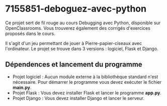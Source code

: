 # 7155851-deboguez-avec-python

Ce projet sert de fil rouge au cours Debugging avec Python, disponible sur OpenClassrooms. Vous trouverez également des corrigés d'exercices proposés dans le cours.

Il s'agit d'un jeu permettant de jouer à Pierre-papier-ciseaux avec l'ordinateur. Le projet se trouve dans 3 versions : logiciel, Flask et Django.

## Dépendences et lancement du programme

- Projet logiciel : Aucun module externe à la bibliothèque standard n'est nécessaire. Pour démarrer le programme vous devez exécuter le fichier **main.py**.
- Projet Flask : Vous devez installer Flask et lancer le programme **app.py**.
- Projet Django : Vous devez installer Django et lancer le serveur.

